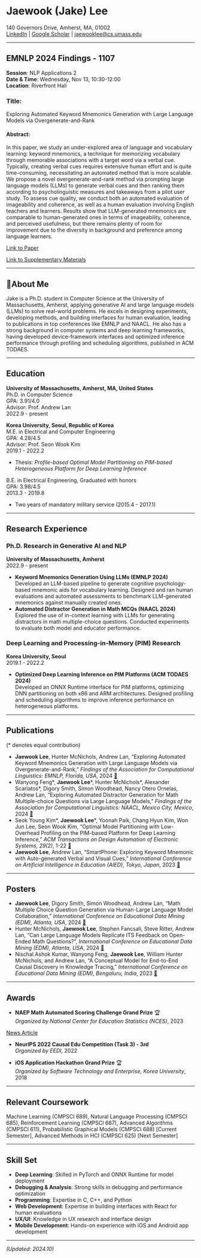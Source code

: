 # Jaewook (Jake) Lee  
140 Governors Drive, Amherst, MA, 01002  
[LinkedIn](https://www.linkedin.com/in/jaewook-lee-67791918b/) | [Google Scholar](https://scholar.google.com/citations?view_op=list_works&hl=en&hl=en&user=DpIL06kAAAAJ) | 
[jaewooklee@cs.umass.edu](mailto:jaewooklee@cs.umass.edu)

---

## EMNLP 2024 Findings - 1107
**Session**: NLP Applications 2  
**Date & Time**: Wednesday, Nov 13, 10:30-12:00  
**Location**: Riverfront Hall  

### Title: 
Exploring Automated Keyword Mnemonics Generation with Large Language Models via Overgenerate-and-Rank

#### Abstract: 
In this paper, we study an under-explored area of language and vocabulary learning: keyword mnemonics, a technique for memorizing vocabulary through memorable associations with a target word via a verbal cue. Typically, creating verbal cues requires extensive human effort and is quite time-consuming, necessitating an automated method that is more scalable. We propose a novel overgenerate-and-rank method via prompting large language models (LLMs) to generate verbal cues and then ranking them according to psycholinguistic measures and takeaways from a pilot user study. To assess cue quality, we conduct both an automated evaluation of imageability and coherence, as well as a human evaluation involving English teachers and learners. Results show that LLM-generated mnemonics are comparable to human-generated ones in terms of imageability, coherence, and perceived usefulness, but there remains plenty of room for improvement due to the diversity in background and preference among language learners.

[Link to Paper](https://aclanthology.org/2024.findings-emnlp.316.pdf)

[Link to Supplementary Materials](./emnlp2024.html)

---

## About Me
Jake is a Ph.D. student in Computer Science at the University of Massachusetts, Amherst, applying generative AI and large language models (LLMs) to solve real-world problems. He excels in designing experiments, developing methods, and building interfaces for human evaluation, leading to publications in top conferences like EMNLP and NAACL. He also has a strong background in computer systems and deep learning frameworks, having developed device-framework interfaces and optimized inference performance through profiling and scheduling algorithms, published in ACM TODAES.

---

## Education  

**University of Massachusetts, Amherst, MA, United States**  
Ph.D. in Computer Science  
GPA: 3.91/4.0  
Advisor: Prof. Andrew Lan  
2022.9 - present  

**Korea University, Seoul, Republic of Korea**  
M.E. in Electrical and Computer Engineering  
GPA: 4.28/4.5  
Advisor: Prof. Seon Wook Kim  
2019.1 - 2022.2  
- Thesis: *Profile-based Optimal Model Partitioning on PIM-based Heterogeneous Platform for Deep Learning Inference*

B.E. in Electrical Engineering, Graduated with honors  
GPA: 3.98/4.5  
2013.3 - 2019.8  
- Two years of mandatory military service (2015.4 - 2017.1)

---

## Research Experience  

### Ph.D. Research in Generative AI and NLP  
**University of Massachusetts, Amherst**  
2022.9 - present  
- **Keyword Mnemonics Generation Using LLMs (EMNLP 2024)**  
Developed an LLM-based pipeline to generate cognitive psychology-based mnemonic aids for vocabulary learning. Designed and ran human evaluations and automated assessments to benchmark LLM-generated mnemonics against manually created ones.  
- **Automated Distractor Generation in Math MCQs (NAACL 2024)**  
Explored the use of in-context learning with LLMs for generating distractors in math multiple-choice questions. Conducted experiments to evaluate both model and educator performance.

### Deep Learning and Processing-in-Memory (PIM) Research  
**Korea University, Seoul**  
2019.1 - 2022.2  
- **Optimized Deep Learning Inference on PIM Platforms (ACM TODAES 2024)**  
Developed an ONNX Runtime interface for PIM platforms, optimizing DNN partitioning on both x86 and ARM architectures. Designed profiling and scheduling algorithms to improve inference performance on heterogeneous platforms.

---

## Publications  
(* denotes equal contribution)

- **Jaewook Lee**, Hunter McNichols, Andrew Lan, “Exploring Automated Keyword Mnemonics Generation with Large Language Models via Overgenerate-and-Rank,” *Findings of the Association for Computational Linguistics: EMNLP, Florida, USA*, 2024 [📎](https://aclanthology.org/2024.findings-emnlp.316.pdf)  
- Wanyong Feng\*, **Jaewook Lee**\*, Hunter McNichols\*, Alexander Scarlatos\*, Digory Smith, Simon Woodhead, Nancy Otero Ornelas, Andrew Lan, “Exploring Automated Distractor Generation for Math Multiple-choice Questions via Large Language Models,” *Findings of the Association for Computational Linguistics: NAACL, Mexico City, Mexico*, 2024 [📎](https://arxiv.org/pdf/2404.02124) 
- Seok Young Kim\*, **Jaewook Lee**\*, Yoonah Paik, Chang Hyun Kim, Won Jun Lee, Seon Wook Kim, “Optimal Model Partitioning with Low-Overhead Profiling on the PIM-based Platform for Deep Learning Inference,” *ACM Transactions on Design Automation of Electronic Systems, 29(2)*, 1-22 [📎](https://dl.acm.org/doi/pdf/10.1145/3628599)  
- **Jaewook Lee**, Andrew Lan, “SmartPhone: Exploring Keyword Mnemonic with Auto-generated Verbal and Visual Cues,” *International Conference on Artificial Intelligence in Education (AIED), Tokyo, Japan*, 2023 [📎](https://arxiv.org/pdf/2305.10436)

---

## Posters  

- **Jaewook Lee**, Digory Smith, Simon Woodhead, Andrew Lan, “Math Multiple Choice Question Generation via Human-Large Language Model Collaboration,” *International Conference on Educational Data Mining (EDM), Atlanta, USA*, 2024 [📎](https://arxiv.org/pdf/2405.00864)  
- Hunter McNichols, **Jaewook Lee**, Stephen Fancsali, Steve Ritter, Andrew Lan, “Can Large Language Models Replicate ITS Feedback on Open-Ended Math Questions?”, *International Conference on Educational Data Mining (EDM), Atlanta, USA*, 2024 [📎](https://arxiv.org/pdf/2405.06414)  
- Nischal Ashok Kumar, Wanyong Feng, **Jaewook Lee**, William Hunter McNichols, and Andrew Lan, “A Conceptual Model for End-to-End Causal Discovery in Knowledge Tracing,” *International Conference on Educational Data Mining (EDM), Bengaluru, India*, 2023 [📎](https://arxiv.org/pdf/2305.16165)  

---

## Awards  

- **NAEP Math Automated Scoring Challenge Grand Prize** 🏆  
*Organized by National Center for Education Statistics (NCES)*, 2023

[News Article](https://www.umass.edu/news/article/team-umass-amherst-computer-scientists-wins-top-prize-mathematics-automated-scoring)


- **NeurIPS 2022 Causal Edu Competition (Task 3) - 3rd**  
*Organized by EEDI*, 2022  

- **iOS Application Hackathon Grand Prize** 🏆  
*Organized by Software Technology and Enterprise, Korea University*, 2018  

---

## Relevant Coursework  

Machine Learning (CMPSCI 689), Natural Language Processing (CMPSCI 685), Reinforcement Learning (CMPSCI 687), Advanced Algorithms (CMPSCI 611), Probabilistic Graphical Models (CMPSCI 688) [Current Semester], Advanced Methods in HCI (CMPSCI 625) [Next Semester]

---

## Skill Set  

- **Deep Learning**: Skilled in PyTorch and ONNX Runtime for model deployment  
- **Debugging & Analysis**: Strong skills in debugging and performance optimization  
- **Programming**: Expertise in C, C++, and Python  
- **Web Development**: Expertise in building interfaces with React for human evaluations  
- **UX/UI**: Knowledge in UX research and interface design  
- **Mobile Development**: Hands-on experience with iOS and Android app development  

--- 

*(Updated: 2024.10)*
